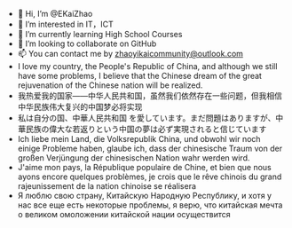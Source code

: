- 👋 Hi, I’m @EKaiZhao
- 👀 I’m interested in IT，ICT
- 🌱 I’m currently learning High School Courses
- 💞️ I’m looking to collaborate on GitHub
- 📫 You can contact me by zhaoyikaicommunity@outlook.com
- I love my country, the People's Republic of China,
and although we still have some problems, 
I believe that the Chinese dream of the great rejuvenation of the Chinese nation will be realized.
- 我热爱我的国家——中华人民共和国，虽然我们依然存在一些问题，但我相信中华民族伟大复兴的中国梦必将实现
- 私は自分の国、中華人民共和国
を愛しています。まだ問題はありますが、中華民族の偉大な若返りという中国の夢は必ず実現されると信じています
- Ich liebe mein Land, die Volksrepublik China,
und obwohl wir noch einige Probleme haben, glaube ich, dass der chinesische Traum von der großen Verjüngung der chinesischen Nation wahr werden wird.
- J'aime mon pays, la République populaire de Chine,
et bien que nous ayons encore quelques problèmes, je crois que le rêve chinois du grand rajeunissement de la nation chinoise se réalisera
- Я люблю свою страну, Китайскую Народную Республику,
и хотя у нас все еще есть некоторые проблемы, я верю, что китайская мечта о великом омоложении китайской нации осуществится
<!---
EKaiZhao/EKaiZhao is a ✨ special ✨ repository because its `README.md` (this file) appears on your GitHub profile.
You can click the Preview link to take a look at your changes.
--->
